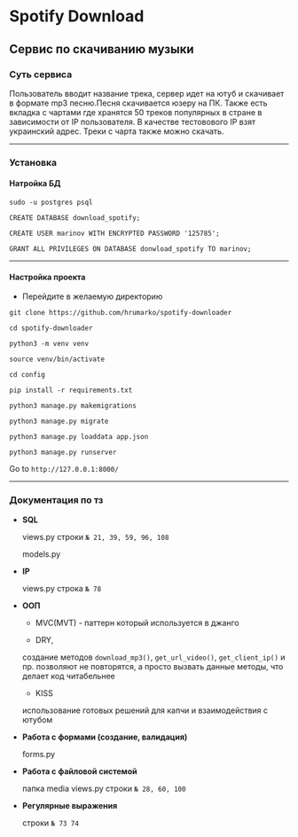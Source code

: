 # Spotify Download
## Сервис по скачиванию музыки
### Суть сервиса
Пользователь вводит название трека, сервер идет на ютуб и скачивает в формате mp3 песню.Песня скачивается юзеру на ПК. Также есть вкладка с чартами где хранятся 50 треков популярных в стране в зависимости от IP пользователя. В качестве тестовового IP взят украинский адрес. Треки с чарта также можно скачать.

----

### Установка 
#### Натройка БД

```sudo -u postgres psql```

```CREATE DATABASE download_spotify;```

```CREATE USER marinov WITH ENCRYPTED PASSWORD '125785';```

```GRANT ALL PRIVILEGES ON DATABASE donwload_spotify TO marinov;```

----

#### Настройка проекта

+ Перейдите в желаемую директорию

```git clone https://github.com/hrumarko/spotify-downloader```

```cd spotify-downloader```

```python3 -m venv venv```

```source venv/bin/activate```

```cd config```

```pip install -r requirements.txt```

```python3 manage.py makemigrations```

```python3 manage.py migrate```

```python3 manage.py loaddata app.json```

```python3 manage.py runserver```

Go to ```http://127.0.0.1:8000/```

----

### Документация по тз

+ **SQL** 

  views.py
  строки `№ 21, 39, 59, 96, 108`
  
  models.py
  
+ **IP**

  views.py
  строка `№ 78`
  
+ **ООП**

  + MVC(MVT) - паттерн который используется в джанго
   
  + DRY, 
      
  создание методов `download_mp3()`, `get_url_video()`, `get_client_ip()` и пр. позволяют не повторятся, а просто вызвать данные методы, что делает код читабельнее
  + KISS
      
  использование готовых решений для капчи и взаимодействия с ютубом
 + **Работа с формами (создание, валидация)**
 
    forms.py
 + **Работа с файловой системой**
 
    папка media
    views.py 
    строки `№ 28, 60, 100`
  
 + **Регулярные выражения**
 
    строки `№ 73 74`
